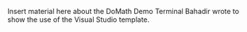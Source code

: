 
Insert material here about the DoMath Demo Terminal Bahadir wrote to show the use of the Visual Studio template.
